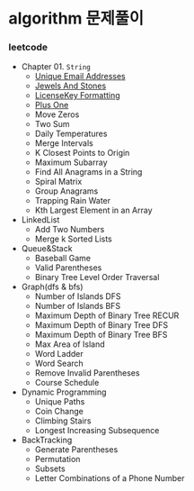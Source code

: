 # algorithm 문제풀이

### leetcode
- Chapter 01. ``String``
    - [Unique Email Addresses](https://github.com/hmkim829/study-coding/blob/master/src/leetcode/chapter01string/Q01UniqueEmailAddresses.java)
    - [Jewels And Stones](https://github.com/hmkim829/algorithm/blob/master/src/leetcode/stringArray/JewelsAndStones.java)
    - [LicenseKey Formatting](https://github.com/hmkim829/study-coding/blob/master/src/leetcode/chapter01string/Q03LicenseKeyFormatting.java)
    - [Plus One](https://github.com/hmkim829/study-coding/blob/master/src/leetcode/chapter01string/Q04PlusOne.java)
    - Move Zeros
    - Two Sum
    - Daily Temperatures
    - Merge Intervals
    - K Closest Points to Origin
    - Maximum Subarray
    - Find All Anagrams in a String
    - Spiral Matrix
    - Group Anagrams
    - Trapping Rain Water
    - Kth Largest Element in an Array
- LinkedList
    - Add Two Numbers
    - Merge k Sorted Lists
- Queue&Stack
    - Baseball Game
    - Valid Parentheses
    - Binary Tree Level Order Traversal
- Graph(dfs & bfs)
    - Number of Islands DFS
    - Number of Islands BFS
    - Maximum Depth of Binary Tree RECUR
    - Maximum Depth of Binary Tree DFS
    - Maximum Depth of Binary Tree BFS
    - Max Area of Island
    - Word Ladder
    - Word Search
    - Remove Invalid Parentheses
    - Course Schedule
- Dynamic Programming
    - Unique Paths
    - Coin Change
    - Climbing Stairs
    - Longest Increasing Subsequence
- BackTracking
    - Generate Parentheses
    - Permutation
    - Subsets
    - Letter Combinations of a Phone Number